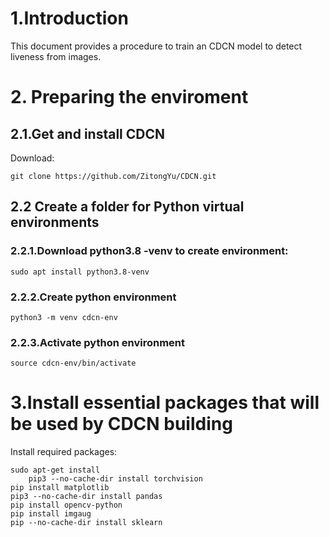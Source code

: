 # 1.Introduction 

This document provides a procedure to train an CDCN model to detect liveness from images.

# 2. Preparing the enviroment 


## 2.1.Get and install CDCN
Download:  

    git clone https://github.com/ZitongYu/CDCN.git
    
 
## 2.2 Create a folder for Python virtual environments 
### 2.2.1.Download python3.8 -venv to create environment:
    
    sudo apt install python3.8-venv
    
### 2.2.2.Create python environment

    python3 -m venv cdcn-env

### 2.2.3.Activate python environment
 
    source cdcn-env/bin/activate

    
# 3.Install essential packages that will be used by CDCN building

Install required packages:

	sudo apt-get install
      	pip3 --no-cache-dir install torchvision
	pip install matplotlib
	pip3 --no-cache-dir install pandas
	pip install opencv-python
	pip install imgaug
	pip --no-cache-dir install sklearn
  
